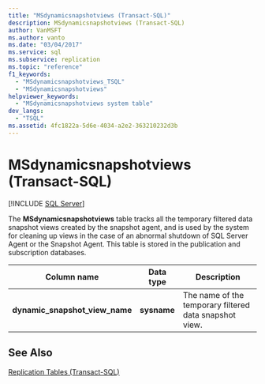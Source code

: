 ```yaml
---
title: "MSdynamicsnapshotviews (Transact-SQL)"
description: MSdynamicsnapshotviews (Transact-SQL)
author: VanMSFT
ms.author: vanto
ms.date: "03/04/2017"
ms.service: sql
ms.subservice: replication
ms.topic: "reference"
f1_keywords:
  - "MSdynamicsnapshotviews_TSQL"
  - "MSdynamicsnapshotviews"
helpviewer_keywords:
  - "MSdynamicsnapshotviews system table"
dev_langs:
  - "TSQL"
ms.assetid: 4fc1822a-5d6e-4034-a2e2-363210232d3b
---
```

# MSdynamicsnapshotviews (Transact-SQL)
[!INCLUDE [SQL Server](../../includes/applies-to-version/sqlserver.md)]

  The **MSdynamicsnapshotviews** table tracks all the temporary filtered data snapshot views created by the snapshot agent, and is used by the system for cleaning up views in the case of an abnormal shutdown of SQL Server Agent or the Snapshot Agent. This table is stored in the publication and subscription databases.  
  
|Column name|Data type|Description|  
|-----------------|---------------|-----------------|  
|**dynamic_snapshot_view_name**|**sysname**|The name of the temporary filtered data snapshot view.|  
  
## See Also  
 [Replication Tables &#40;Transact-SQL&#41;](../../relational-databases/system-tables/replication-tables-transact-sql.md)  
  
  
